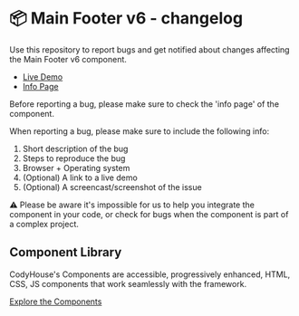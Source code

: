 # 📦 Main Footer v6 - changelog

Use this repository to report bugs and get notified about changes affecting the Main Footer v6 component.

- [Live Demo](https://codyhouse.co/ds/components/app/main-footer-v6)
- [Info Page](https://codyhouse.co/ds/components/info/main-footer-v6)

Before reporting a bug, please make sure to check the 'info page' of the component. 

When reporting a bug, please make sure to include the following info:

1. Short description of the bug
2. Steps to reproduce the bug
3. Browser + Operating system
4. (Optional) A link to a live demo
5. (Optional) A screencast/screenshot of the issue

⚠️ Please be aware it's impossible for us to help you integrate the component in your code, or check for bugs when the component is part of a complex project.

## Component Library

CodyHouse's Components are accessible, progressively enhanced, HTML, CSS, JS components that work seamlessly with the framework.

[Explore the Components](https://codyhouse.co/ds/components)
